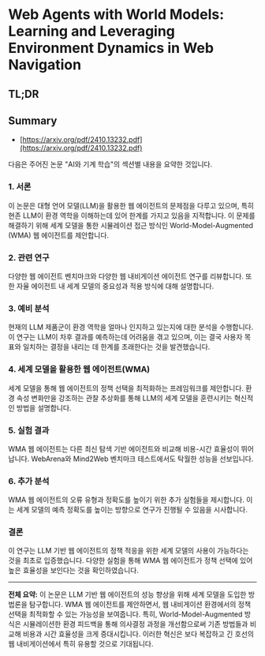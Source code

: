# Web Agents with World Models: Learning and Leveraging Environment Dynamics in Web Navigation
## TL;DR
## Summary
- [https://arxiv.org/pdf/2410.13232.pdf](https://arxiv.org/pdf/2410.13232.pdf)

다음은 주어진 논문 "AI와 기계 학습"의 섹션별 내용을 요약한 것입니다.

### 1. 서론
이 논문은 대형 언어 모델(LLM)을 활용한 웹 에이전트의 문제점을 다루고 있으며, 특히 현존 LLM이 환경 역학을 이해하는데 있어 한계를 가지고 있음을 지적합니다. 이 문제를 해결하기 위해 세계 모델을 통한 시뮬레이션 접근 방식인 World-Model-Augmented (WMA) 웹 에이전트를 제안합니다.

### 2. 관련 연구
다양한 웹 에이전트 벤치마크와 다양한 웹 내비게이션 에이전트 연구를 리뷰합니다. 또한 자율 에이전트 내 세계 모델의 중요성과 적용 방식에 대해 설명합니다.

### 3. 예비 분석
현재의 LLM 제품군이 환경 역학을 얼마나 인지하고 있는지에 대한 분석을 수행합니다. 이 연구는 LLM이 차후 결과를 예측하는데 어려움을 겪고 있으며, 이는 결국 사용자 목표와 일치하는 결정을 내리는 데 한계를 초래한다는 것을 발견했습니다.

### 4. 세계 모델을 활용한 웹 에이전트(WMA)
세계 모델을 통해 웹 에이전트의 정책 선택을 최적화하는 프레임워크를 제안합니다. 환경 속성 변화만을 강조하는 관찰 추상화를 통해 LLM의 세계 모델을 훈련시키는 혁신적인 방법을 설명합니다.

### 5. 실험 결과
WMA 웹 에이전트는 다른 최신 탐색 기반 에이전트와 비교해 비용-시간 효율성이 뛰어납니다. WebArena와 Mind2Web 벤치마크 테스트에서도 탁월한 성능을 선보입니다.

### 6. 추가 분석
WMA 웹 에이전트의 오류 유형과 정확도를 높이기 위한 추가 실험들을 제시합니다. 이는 세계 모델의 예측 정확도를 높이는 방향으로 연구가 진행될 수 있음을 시사합니다.

### 결론
이 연구는 LLM 기반 웹 에이전트의 정책 적응을 위한 세계 모델의 사용이 가능하다는 것을 최초로 입증했습니다. 다양한 실험을 통해 WMA 웹 에이전트가 정책 선택에 있어 높은 효율성을 보인다는 것을 확인하였습니다.

---

**전체 요약:**
이 논문은 LLM 기반 웹 에이전트의 성능 향상을 위해 세계 모델을 도입한 방법론을 탐구합니다. WMA 웹 에이전트를 제안하면서, 웹 내비게이션 환경에서의 정책 선택을 최적화할 수 있는 가능성을 보여줍니다. 특히, World-Model-Augmented 방식은 시뮬레이션한 환경 피드백을 통해 의사결정 과정을 개선함으로써 기존 방법들과 비교해 비용과 시간 효율성을 크게 증대시킵니다. 이러한 혁신은 보다 복잡하고 긴 호선의 웹 내비게이션에서 특히 유용할 것으로 기대됩니다.
